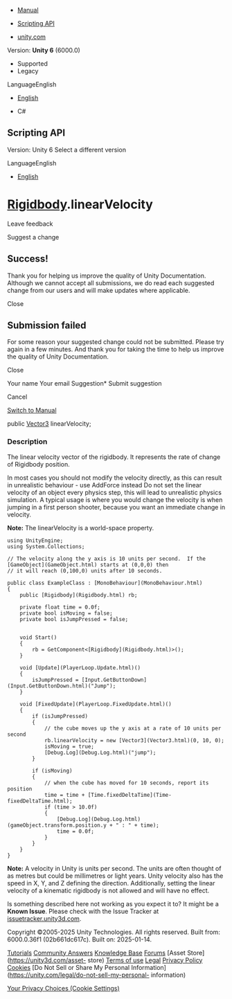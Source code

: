 [ ]()

  * [Manual](../Manual/index.html)
  * [Scripting API](../ScriptReference/index.html)

  * [unity.com](https://unity.com/)

Version: **Unity 6** (6000.0)

  * Supported
  * Legacy

LanguageEnglish

  * [English]()

  * C#

[ ](https://docs.unity3d.com)

## Scripting API

Version: Unity 6 Select a different version

LanguageEnglish

  * [English]()

#  [Rigidbody](Rigidbody.html).linearVelocity

Leave feedback

Suggest a change

## Success!

Thank you for helping us improve the quality of Unity Documentation. Although
we cannot accept all submissions, we do read each suggested change from our
users and will make updates where applicable.

Close

## Submission failed

For some reason your suggested change could not be submitted. Please <a>try
again</a> in a few minutes. And thank you for taking the time to help us
improve the quality of Unity Documentation.

Close

Your name Your email Suggestion* Submit suggestion

Cancel

[Switch to Manual](../Manual/class-Rigidbody.html "Go to Rigidbody Component
in the Manual")

public [Vector3](Vector3.html) linearVelocity;

### Description

The linear velocity vector of the rigidbody. It represents the rate of change
of Rigidbody position.

In most cases you should not modify the velocity directly, as this can result
in unrealistic behaviour - use AddForce instead Do not set the linear velocity
of an object every physics step, this will lead to unrealistic physics
simulation. A typical usage is where you would change the velocity is when
jumping in a first person shooter, because you want an immediate change in
velocity.  
  
**Note:** The linearVelocity is a world-space property.

    
    
    using UnityEngine;
    using System.Collections;  
      
    // The velocity along the y axis is 10 units per second.  If the [GameObject](GameObject.html) starts at (0,0,0) then
    // it will reach (0,100,0) units after 10 seconds.  
      
    public class ExampleClass : [MonoBehaviour](MonoBehaviour.html)
    {
        public [Rigidbody](Rigidbody.html) rb;  
      
        private float time = 0.0f;
        private bool isMoving = false;
        private bool isJumpPressed = false;  
      
    
        void Start()
        {
            rb = GetComponent<[Rigidbody](Rigidbody.html)>();
        }  
      
        void [Update](PlayerLoop.Update.html)()
        {
            isJumpPressed = [Input.GetButtonDown](Input.GetButtonDown.html)("Jump");
        }  
      
        void [FixedUpdate](PlayerLoop.FixedUpdate.html)()
        {
            if (isJumpPressed)
            {
                // the cube moves up the y axis at a rate of 10 units per second
                rb.linearVelocity = new [Vector3](Vector3.html)(0, 10, 0);
                isMoving = true;
                [Debug.Log](Debug.Log.html)("jump");
            }  
      
            if (isMoving)
            {
                // when the cube has moved for 10 seconds, report its position
                time = time + [Time.fixedDeltaTime](Time-fixedDeltaTime.html);
                if (time > 10.0f)
                {
                    [Debug.Log](Debug.Log.html)(gameObject.transform.position.y + " : " + time);
                    time = 0.0f;
                }
            }
        }
    }
    

**Note:** A velocity in Unity is units per second. The units are often thought
of as metres but could be millimetres or light years. Unity velocity also has
the speed in X, Y, and Z defining the direction. Additionally, setting the
linear velocity of a kinematic rigidbody is not allowed and will have no
effect.

Is something described here not working as you expect it to? It might be a
**Known Issue**. Please check with the Issue Tracker at
[issuetracker.unity3d.com](https://issuetracker.unity3d.com).

Copyright ©2005-2025 Unity Technologies. All rights reserved. Built from:
6000.0.36f1 (02b661dc617c). Built on: 2025-01-14.

[Tutorials](https://unity3d.com/learn) [Community
Answers](https://answers.unity3d.com) [Knowledge
Base](https://support.unity3d.com/hc/en-us)
[Forums](https://forum.unity3d.com) [Asset Store](https://unity3d.com/asset-
store) [Terms of use](https://docs.unity3d.com/Manual/TermsOfUse.html)
[Legal](https://unity.com/legal) [Privacy
Policy](https://unity.com/legal/privacy-policy)
[Cookies](https://unity.com/legal/cookie-policy) [Do Not Sell or Share My
Personal Information](https://unity.com/legal/do-not-sell-my-personal-
information)

[Your Privacy Choices (Cookie Settings)](javascript:void\(0\);)

